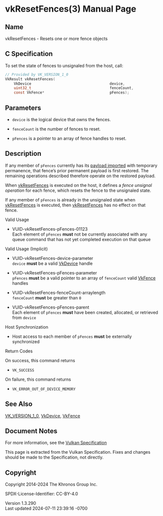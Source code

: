 # vkResetFences(3) Manual Page

## Name

vkResetFences - Resets one or more fence objects



## <a href="#_c_specification" class="anchor"></a>C Specification

To set the state of fences to unsignaled from the host, call:

``` c
// Provided by VK_VERSION_1_0
VkResult vkResetFences(
    VkDevice                                    device,
    uint32_t                                    fenceCount,
    const VkFence*                              pFences);
```

## <a href="#_parameters" class="anchor"></a>Parameters

- `device` is the logical device that owns the fences.

- `fenceCount` is the number of fences to reset.

- `pFences` is a pointer to an array of fence handles to reset.

## <a href="#_description" class="anchor"></a>Description

If any member of `pFences` currently has its <a
href="https://registry.khronos.org/vulkan/specs/1.3-extensions/html/vkspec.html#synchronization-fences-importing"
target="_blank" rel="noopener">payload imported</a> with temporary
permanence, that fence’s prior permanent payload is first restored. The
remaining operations described therefore operate on the restored
payload.

When [vkResetFences](https://registry.khronos.org/vulkan/specs/1.3-extensions/man/html/vkResetFences.html) is executed on the host, it
defines a *fence unsignal operation* for each fence, which resets the
fence to the unsignaled state.

If any member of `pFences` is already in the unsignaled state when
[vkResetFences](https://registry.khronos.org/vulkan/specs/1.3-extensions/man/html/vkResetFences.html) is executed, then
[vkResetFences](https://registry.khronos.org/vulkan/specs/1.3-extensions/man/html/vkResetFences.html) has no effect on that fence.

Valid Usage

- <a href="#VUID-vkResetFences-pFences-01123"
  id="VUID-vkResetFences-pFences-01123"></a>
  VUID-vkResetFences-pFences-01123  
  Each element of `pFences` **must** not be currently associated with
  any queue command that has not yet completed execution on that queue

Valid Usage (Implicit)

- <a href="#VUID-vkResetFences-device-parameter"
  id="VUID-vkResetFences-device-parameter"></a>
  VUID-vkResetFences-device-parameter  
  `device` **must** be a valid [VkDevice](https://registry.khronos.org/vulkan/specs/1.3-extensions/man/html/VkDevice.html) handle

- <a href="#VUID-vkResetFences-pFences-parameter"
  id="VUID-vkResetFences-pFences-parameter"></a>
  VUID-vkResetFences-pFences-parameter  
  `pFences` **must** be a valid pointer to an array of `fenceCount`
  valid [VkFence](https://registry.khronos.org/vulkan/specs/1.3-extensions/man/html/VkFence.html) handles

- <a href="#VUID-vkResetFences-fenceCount-arraylength"
  id="VUID-vkResetFences-fenceCount-arraylength"></a>
  VUID-vkResetFences-fenceCount-arraylength  
  `fenceCount` **must** be greater than `0`

- <a href="#VUID-vkResetFences-pFences-parent"
  id="VUID-vkResetFences-pFences-parent"></a>
  VUID-vkResetFences-pFences-parent  
  Each element of `pFences` **must** have been created, allocated, or
  retrieved from `device`

Host Synchronization

- Host access to each member of `pFences` **must** be externally
  synchronized

Return Codes

On success, this command returns  
- `VK_SUCCESS`

On failure, this command returns  
- `VK_ERROR_OUT_OF_DEVICE_MEMORY`

## <a href="#_see_also" class="anchor"></a>See Also

[VK_VERSION_1_0](https://registry.khronos.org/vulkan/specs/1.3-extensions/man/html/VK_VERSION_1_0.html), [VkDevice](https://registry.khronos.org/vulkan/specs/1.3-extensions/man/html/VkDevice.html),
[VkFence](https://registry.khronos.org/vulkan/specs/1.3-extensions/man/html/VkFence.html)

## <a href="#_document_notes" class="anchor"></a>Document Notes

For more information, see the <a
href="https://registry.khronos.org/vulkan/specs/1.3-extensions/html/vkspec.html#vkResetFences"
target="_blank" rel="noopener">Vulkan Specification</a>

This page is extracted from the Vulkan Specification. Fixes and changes
should be made to the Specification, not directly.

## <a href="#_copyright" class="anchor"></a>Copyright

Copyright 2014-2024 The Khronos Group Inc.

SPDX-License-Identifier: CC-BY-4.0

Version 1.3.290  
Last updated 2024-07-11 23:39:16 -0700
